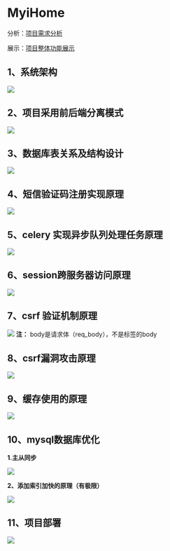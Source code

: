 # MyiHome

分析：[项目需求分析](Readme/Analysis.md)

展示：[项目整体功能展示](Readme/show.md)

## 1、系统架构
![](Readme/系统架构.png)

## 2、项目采用前后端分离模式
![](Readme/前后端不分离与分离区别.png)

## 3、数据库表关系及结构设计
![](Readme/myihome数据库表关系图.bmp)

## 4、短信验证码注册实现原理
![](Readme/短信验证码实现流程.png)

## 5、celery 实现异步队列处理任务原理
![](Readme/celery工作原理.png)

## 6、session跨服务器访问原理
![](Readme/session跨服务器.png)

## 7、csrf 验证机制原理
![](Readme/Csrf验证机制.png)
**注：** body是请求体（req_body），不是标签的body

## 8、csrf漏洞攻击原理
![](Readme/csrf漏洞攻击原理.png)

## 9、缓存使用的原理
![](Readme/缓存使用过程.png)

## 10、mysql数据库优化
**1.主从同步**

![](Readme/mysql主从同步.png)

**2、添加索引加快的原理（有极限）**

![](Readme/数据库索引实现原理.png)

## 11、项目部署
![](Readme/项目部署.png)
